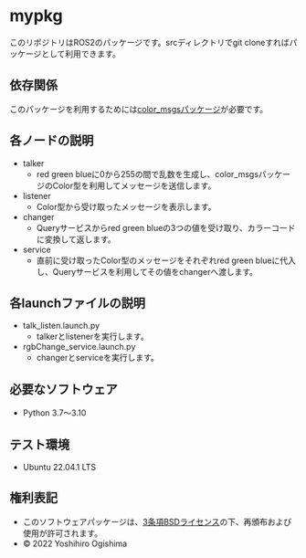 # mypkg
このリポジトリはROS2のパッケージです。srcディレクトリでgit cloneすればパッケージとして利用できます。

## 依存関係
このパッケージを利用するためには[color_msgsパッケージ](https://github.com/ogi-y/color_msgs)が必要です。

## 各ノードの説明
* talker
    * red green blueに0から255の間で乱数を生成し、color_msgsパッケージのColor型を利用してメッセージを送信します。
* listener
    * Color型から受け取ったメッセージを表示します。
* changer
    * Queryサービスからred green blueの3つの値を受け取り、カラーコードに変換して返します。
* service
    * 直前に受け取ったColor型のメッセージをそれぞれred green blueに代入し、Queryサービスを利用してその値をchangerへ渡します。

## 各launchファイルの説明
*  talk_listen.launch.py
    * talkerとlistenerを実行します。
*  rgbChange_service.launch.py
    * changerとserviceを実行します。

## 必要なソフトウェア
* Python 3.7～3.10

## テスト環境
* Ubuntu 22.04.1 LTS

## 権利表記
* このソフトウェアパッケージは、[3条項BSDライセンス](https://opensource.org/licenses/BSD-3-Clause)の下、再頒布および使用が許可されます。
* © 2022 Yoshihiro Ogishima